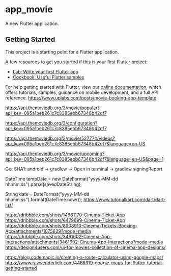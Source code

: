 # app_movie

A new Flutter application.

## Getting Started

This project is a starting point for a Flutter application.

A few resources to get you started if this is your first Flutter project:

- [Lab: Write your first Flutter app](https://flutter.dev/docs/get-started/codelab)
- [Cookbook: Useful Flutter samples](https://flutter.dev/docs/cookbook)

For help getting started with Flutter, view our
[online documentation](https://flutter.dev/docs), which offers tutorials,
samples, guidance on mobile development, and a full API reference.
https://www.uplabs.com/posts/movie-booking-app-template

https://api.themoviedb.org/3/movie/popular?api_key=095a1beb261c7c8385ebb67348b42df7

https://api.themoviedb.org/3/configuration?api_key=095a1beb261c7c8385ebb67348b42df7

https://api.themoviedb.org/3/movie/527774/videos?api_key=095a1beb261c7c8385ebb67348b42df7&language=en-US


https://api.themoviedb.org/3/movie/upcoming?api_key=095a1beb261c7c8385ebb67348b42df7&language=en-US&page=1

Get SHA1: android -> gradlew -> Open in terminal ->  gradlew signingReport


DateTime tempDate = new DateFormat("yyyy-MM-dd hh:mm:ss").parse(savedDateString);

String date = DateFormat("yyyy-MM-dd hh:mm:ss").format(DateTime.now());
https://www.tutorialkart.com/dart/dart-list/

https://dribbble.com/shots/14881170-Cinema-Ticket-App
https://dribbble.com/shots/6479699-Cinema-Ticket-App
https://dribbble.com/shots/8908910-Cinema-Tickets-Booking-App/attachments/1075629?mode=media
https://dribbble.com/shots/3461602-Cinema-App-Interactions/attachments/3461602-Cinema-App-Interactions?mode=media
https://design4users.com/ui-for-movies-collection-of-cinema-app-designs/

https://blog.codemagic.io/creating-a-route-calculator-using-google-maps/
https://www.raywenderlich.com/4466319-google-maps-for-flutter-tutorial-getting-started


